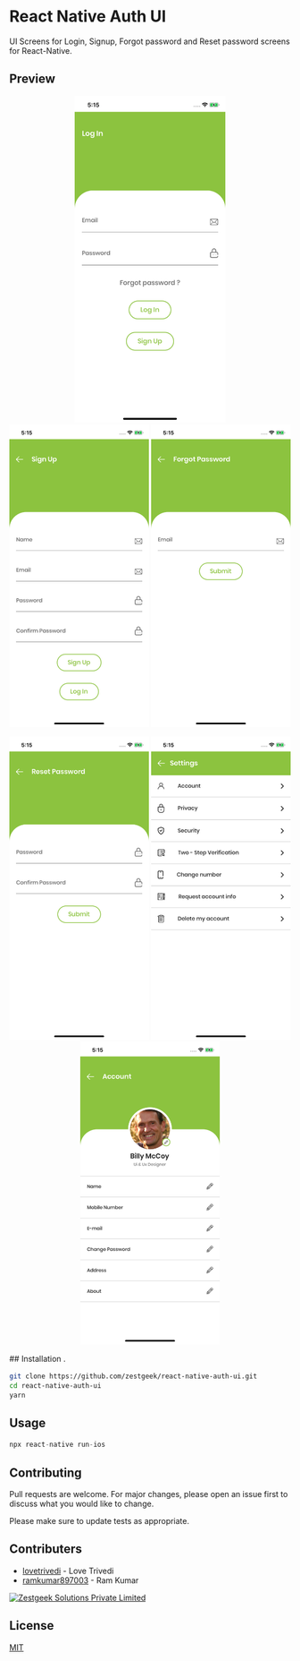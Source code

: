 # React Native Auth UI

UI Screens for Login, Signup, Forgot password and Reset password screens for React-Native.

## Preview
<p align="center">
  <img width="270" src="./previews/Login.png">
  <img width="250" src="./previews/Signup.png">
  <img width="250" src="./previews/Forgot-Password.png">
  
</p>
<p align="center">
  <img width="250" src="./previews/Reset-Password.png">
  <img width="250" src="./previews/Account-Settings.png">
  <img width="250" src="./previews/User-Account.png">
</p>
## Installation
.

```bash
git clone https://github.com/zestgeek/react-native-auth-ui.git
cd react-native-auth-ui
yarn
```

## Usage

```python
npx react-native run-ios 
```

## Contributing
Pull requests are welcome. For major changes, please open an issue first to discuss what you would like to change.

Please make sure to update tests as appropriate.

## Contributers
* [lovetrivedi](https://github.com/lovetrivedi) - Love Trivedi
* [ramkumar897003](https://github.com/ramkumar897003) - Ram Kumar

[<img src="http://zestgeek.com/wp-content/uploads/Zestgeek-new-logo-2.png" alt="Zestgeek Solutions Private Limited" width="150"/>](http://zestgeek.com)

## License
[MIT](https://choosealicense.com/licenses/mit/)
